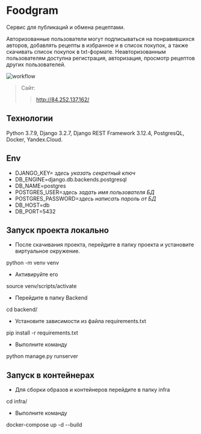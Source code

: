 # Foodgram

Cервис для публикаций и обмена рецептами.

Авторизованные пользователи могут подписываться на понравившихся авторов, добавлять рецепты в избранное и в список покупок, а также скачивать список покупок в txt-формате. Неавторизованным пользователям доступна регистрация, авторизация, просмотр рецептов других пользователей.

![workflow](https://github.com/EscapeFromHell/foodgram-project-react/actions/workflows/main.yml/badge.svg)

> Сайт:
>> http://84.252.137.162/

## Технологии
Python 3.7.9, Django 3.2.7, Django REST Framework 3.12.4, PostgresQL, Docker, Yandex.Cloud.

## Env
- DJANGO_KEY= _здесь указать секретный ключ_
- DB_ENGINE=django.db.backends.postgresql
- DB_NAME=postgres
- POSTGRES_USER=_здесь задать имя пользователя БД_
- POSTGRES_PASSWORD=_здесь написать пароль от БД_
- DB_HOST=db
- DB_PORT=5432

## Запуск проекта локально
- После скачивания проекта, перейдите в папку проекта и установите виртуальное окружение.

python -m venv venv

- Активируйте его

source venv/scripts/activate

- Перейдите в папку Backend

cd backend/

- Установите зависимости из файла requirements.txt

pip install -r requirements.txt

- Выполните команду

python manage.py runserver

## Запуск в контейнерах
- Для сборки образов и контейнеров перейдите в папку infra

cd infra/

- Выполните команду

docker-compose up -d --build 
